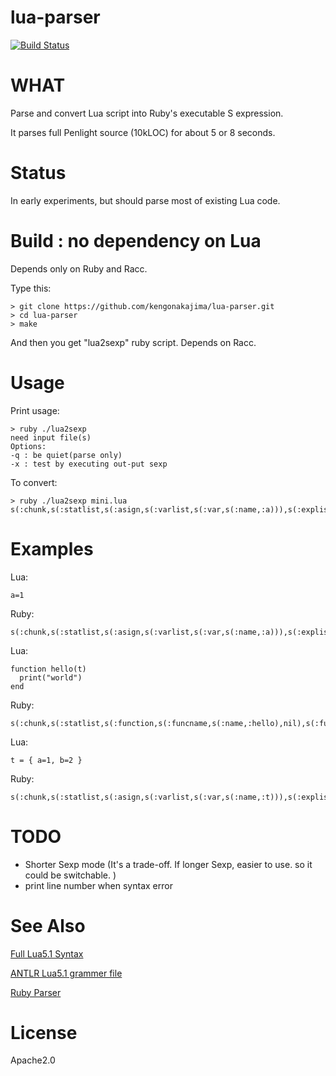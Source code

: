lua-parser
==========

[![Build Status](https://secure.travis-ci.org/kengonakajima/lua-parser.png)](http://travis-ci.org/kengonakajima/lua-parser)


WHAT
====
Parse and convert Lua script into Ruby's executable S expression. 

It parses full Penlight source (10kLOC) for about 5 or 8 seconds.

Status
====
In early experiments, but should parse most of existing Lua code.


Build : no dependency on Lua
====
Depends only on Ruby and Racc.

Type this:


    > git clone https://github.com/kengonakajima/lua-parser.git
    > cd lua-parser
    > make


And then you get "lua2sexp" ruby script. Depends on Racc.



Usage
====

Print usage:

    > ruby ./lua2sexp
    need input file(s)
    Options:
    -q : be quiet(parse only)
    -x : test by executing out-put sexp

To convert:

    > ruby ./lua2sexp mini.lua
    s(:chunk,s(:statlist,s(:asign,s(:varlist,s(:var,s(:name,:a))),s(:explist,s(:exp,s(:lit,1))))),nil)Examples====
Lua:

    a=1
    
Ruby:

    s(:chunk,s(:statlist,s(:asign,s(:varlist,s(:var,s(:name,:a))),s(:explist,s(:exp,s(:lit,1))))),nil)Lua:

    function hello(t)      print("world")    endRuby:    s(:chunk,s(:statlist,s(:function,s(:funcname,s(:name,:hello),nil),s(:funcbody,s(:parlist,s(:namelist,s(:name,:t))),s(:block,s(:chunk,s(:statlist,s(:call,s(:prefixexp,s(:var,s(:name,:print))),nil,s(:args,s(:explist,s(:exp,s(:str,"world")))))),nil))))),nil)

Lua:

    t = { a=1, b=2 }

Ruby:

    s(:chunk,s(:statlist,s(:asign,s(:varlist,s(:var,s(:name,:t))),s(:explist,s(:exp,s(:tcons,s(:fieldlist,s(:field,s(:name,:a),s(:exp,s(:lit,1))),s(:field,s(:name,:b),s(:exp,s(:lit,2))))))))),nil)


TODO
====
 * Shorter Sexp mode (It's a trade-off. If longer Sexp, easier to use. so it could be switchable. )
 * print line number when syntax error
 
    
See Also
====
[Full Lua5.1 Syntax](http://www.lua.org/manual/5.1/manual.html)

[ANTLR Lua5.1 grammer file](http://www.antlr.org/grammar/1178608849736/Lua.g)

[Ruby Parser](https://github.com/seattlerb/ruby_parser)


License
====
Apache2.0

